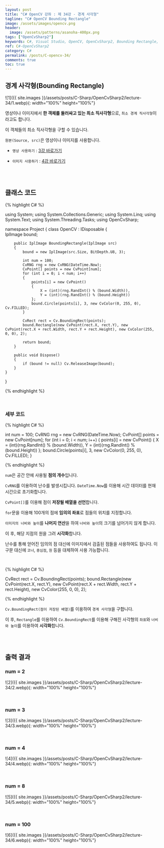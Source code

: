 ```yaml
---
layout: post
title: "C# OpenCV 강좌 : 제 34강 - 경계 사각형"
tagline: "C# OpenCV Bounding Rectangle"
image: /assets/images/opencv.png
header:
  image: /assets/patterns/asanoha-400px.png
tags: ["OpenCvSharp2"]
keywords: C#, Visual Studio, OpenCV, OpenCvSharp2, Bounding Rectangle, Bounding Box, Bounding
ref: C#-OpenCvSharp2
category: C#
permalink: /posts/C-opencv-34/
comments: true
toc: true
---
```


## 경계 사각형(Bounding Rectangle)

![1]({{ site.images }}/assets/posts/C-Sharp/OpenCvSharp2/lecture-34/1.webp){: width="100%" height="100%"}

영상이나 이미지에서 **한 객체를 둘러싸고 있는 최소 직사각형**으로, `최소 경계 직사각형`이라고도 합니다.

이 객체들의 최소 직사각형을 구할 수 있습니다.

`원본(Source, src)`은 영상이나 이미지를 사용합니다.

- `영상 사용하기` : [3강 바로가기][3강]

- `이미지 사용하기` : [4강 바로가기][4강]

<br>
<br>

## 클래스 코드

{% highlight C# %}

using System;
using System.Collections.Generic;
using System.Linq;
using System.Text;
using System.Threading.Tasks;
using OpenCvSharp;

namespace Project
{
    class OpenCV : IDisposable
    {  
        IplImage bound;
        
        public IplImage BoundingRectangle(IplImage src)
        {
            bound = new IplImage(src.Size, BitDepth.U8, 3);

            int num = 100;
            CvRNG rng = new CvRNG(DateTime.Now);
            CvPoint[] points = new CvPoint[num];
            for (int i = 0; i < num; i++)
            {
                points[i] = new CvPoint()
                {
                    X = (int)(rng.RandInt() % (bound.Width)),
                    Y = (int)(rng.RandInt() % (bound.Height))
                };
                bound.Circle(points[i], 3, new CvColor(0, 255, 0), Cv.FILLED);
            }

            CvRect rect = Cv.BoundingRect(points);
            bound.Rectangle(new CvPoint(rect.X, rect.Y), new CvPoint(rect.X + rect.Width, rect.Y + rect.Height), new CvColor(255, 0, 0), 2);
   
            return bound;
        }
                   
        public void Dispose()
        {
            if (bound != null) Cv.ReleaseImage(bound);
        }
    }
}

{% endhighlight %}

<br>

### 세부 코드

{% highlight C# %}

int num = 100;
CvRNG rng = new CvRNG(DateTime.Now);
CvPoint[] points = new CvPoint[num];
for (int i = 0; i < num; i++)
{
    points[i] = new CvPoint()
    {
        X = (int)(rng.RandInt() % (bound.Width)),
        Y = (int)(rng.RandInt() % (bound.Height))
    };
    bound.Circle(points[i], 3, new CvColor(0, 255, 0), Cv.FILLED);
}

{% endhighlight %}

`num`은 공간 안에 사용될 **점의 개수**입니다.

`CvRNG`를 이용하여 난수를 발생시킵니다. `DateTime.Now`를 이용해 시간 데이터를 현재 시간으로 초기화합니다. 

`CvPoint[]`를 이용해 점이 **저장될 배열을 선언**합니다.

`for`문을 이용해 100개의 점에 **임의의 좌표**로 점들의 위치를 지정합니다.

`이미지의 너비와 높이`를 **나머지 연산**을 하여 `너비와 높이`의 크기를 넘어가지 않게 합니다.

이 후, 해당 지점의 원을 그려 **시각화**합니다.

난수를 통해 얻어진 임의의 점 대신에 이미지에서 검출된 점들을 사용하여도 됩니다. 이 구문 대신에 `코너`, `중심점`, `원` 등을 대체하여 사용 가능합니다.

<br>

{% highlight C# %}

CvRect rect = Cv.BoundingRect(points);
bound.Rectangle(new CvPoint(rect.X, rect.Y), new CvPoint(rect.X + rect.Width, rect.Y + rect.Height), new CvColor(255, 0, 0), 2);

{% endhighlight %}

`Cv.BoundingRect(점이 저장된 배열)`를 이용하여 `경계 사각형`을 구합니다.

이 후, `Rectangle`를 이용하여 `Cv.BoundingRect`를 이용해 구해진 사각형의 `좌표`와 `너비와 높이`를 이용하여 **시각화**합니다.

<br>
<br>

## 출력 결과

### num = 2

![2]({{ site.images }}/assets/posts/C-Sharp/OpenCvSharp2/lecture-34/2.webp){: width="100%" height="100%"}

<br>

### num = 3

![3]({{ site.images }}/assets/posts/C-Sharp/OpenCvSharp2/lecture-34/3.webp){: width="100%" height="100%"}

<br>

### num = 4

![4]({{ site.images }}/assets/posts/C-Sharp/OpenCvSharp2/lecture-34/4.webp){: width="100%" height="100%"}

<br>

### num = 8

![5]({{ site.images }}/assets/posts/C-Sharp/OpenCvSharp2/lecture-34/5.webp){: width="100%" height="100%"}

<br>

### num = 100

![6]({{ site.images }}/assets/posts/C-Sharp/OpenCvSharp2/lecture-34/6.webp){: width="100%" height="100%"}

[3강]: https://076923.github.io/posts/C-opencv-3/
[4강]: https://076923.github.io/posts/C-opencv-4/
